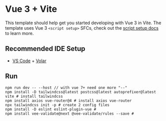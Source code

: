 # Vue 3 + Vite

This template should help get you started developing with Vue 3 in Vite. The template uses Vue 3 `<script setup>` SFCs, check out the [script setup docs](https://v3.vuejs.org/api/sfc-script-setup.html#sfc-script-setup) to learn more.

## Recommended IDE Setup

- [VS Code](https://code.visualstudio.com/) + [Volar](https://marketplace.visualstudio.com/items?itemName=Vue.volar)


## Run

````
npm run dev -- --host // with vue 7+ need one more "--"
npm install -D tailwindcss@latest postcss@latest autoprefixer@latest vite # install tailwindcss
npm install axios vue-router@4 # install axios vue-router
npx tailwindcss init -p # create 2 config files
npm install -D eslint eslint-plugin-vue #
npm install vee-validate@next @vee-validate/rules --save #
````
